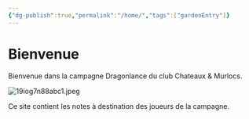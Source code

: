```yaml
---
{"dg-publish":true,"permalink":"/home/","tags":["gardenEntry"]}
---
```


# Bienvenue

Bienvenue dans la campagne Dragonlance du club Chateaux & Murlocs.

![19iog7n88abc1.jpeg](/img/user/assets/19iog7n88abc1.jpeg)

Ce site contient les notes à destination des joueurs de la campagne.